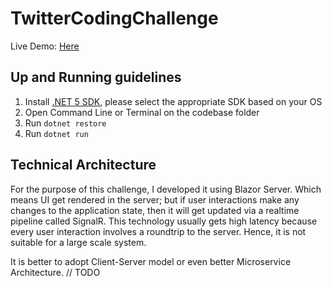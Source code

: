 # TwitterCodingChallenge

Live Demo: [Here](https://twitter-elonmusk.azurewebsites.net/)

## Up and Running guidelines
1. Install [.NET 5 SDK](https://dotnet.microsoft.com/download/dotnet/5.0), please select the appropriate SDK based on your OS
2. Open Command Line or Terminal on the codebase folder
3. Run `dotnet restore`
4. Run `dotnet run`

## Technical Architecture
For the purpose of this challenge, I developed it using Blazor Server. Which means UI get rendered in the server; but if user interactions make any changes to the application state, then it will get updated via a realtime pipeline called SignalR. This technology usually gets high latency because every user interaction involves a roundtrip to the server. Hence, it is not suitable for a large scale system.

It is better to adopt Client-Server model or even better Microservice Architecture. // TODO
